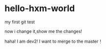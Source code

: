 # hello-hxm-world
my first git test

now i change it,show me the changes!

haha! I am dev2! I want to merge to the master！
